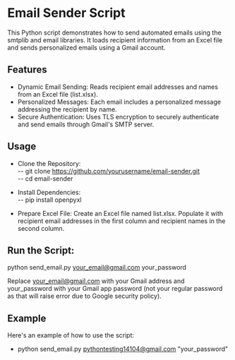 # Email Sender Script
This Python script demonstrates how to send automated emails using the smtplib and email libraries. It loads recipient information from an Excel file and sends personalized emails using a Gmail account.

## Features
- Dynamic Email Sending: Reads recipient email addresses and names from an Excel file (list.xlsx).
- Personalized Messages: Each email includes a personalized message addressing the recipient by name.
- Secure Authentication: Uses TLS encryption to securely authenticate and send emails through Gmail's SMTP server.

## Usage
- Clone the Repository:\
-- git clone https://github.com/yourusername/email-sender.git \
-- cd email-sender

- Install Dependencies:\
-- pip install openpyxl

- Prepare Excel File:
Create an Excel file named list.xlsx.
Populate it with recipient email addresses in the first column and recipient names in the second column.

## Run the Script:

python send_email.py your_email@gmail.com your_password

Replace your_email@gmail.com with your Gmail address and your_password with your Gmail app password (not your regular password as that will raise error due to Google security policy).

## Example
Here's an example of how to use the script:
- python send_email.py pythontesting14104@gmail.com "your_password"
